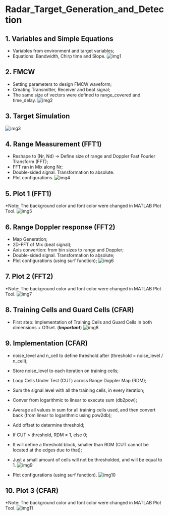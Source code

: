 # Radar_Target_Generation_and_Detection

## 1. Variables and Simple Equations

- Variables from environment and target variables;
- Equations: Bandwidth, Chirp time and Slope.
![img1](./img/part1.png?raw=true)

## 2. FMCW

- Setting parameters to design FMCW waveform;
- Creating Transmitter, Receiver and beat signal;
- The same size of vectors were defined to range_covered and time_delay.
![img2](./img/part2.png?raw=true)

## 3. Target Simulation

![img3](./img/part3.png?raw=true)

## 4. Range Measurement (FFT1)

- Reshape to (Nr, Nd) -> Define size of range and Doppler Fast Fourier Transform (FFT);
- FFT ran in Mix along Nr;
- Double-sided signal. Transformation to absolute.
- Plot configurations.
![img4](./img/part4.png?raw=true)

## 5. Plot 1 (FFT1)

*Note: The background color and font color were changed in MATLAB Plot Tool.
![img5](./img/part5.png?raw=true)

## 6. Range Doppler response (FFT2)

- Map Generation;
- 2D-FFT of Mix (beat signal);
- Axis convertion: from bin sizes to range and Doppler;
- Double-sided signal. Transformation to absolute;
- Plot configurations (using surf function);
![img6](./img/part6.png?raw=true)

## 7. Plot 2 (FFT2)

*Note: The background color and font color were changed in MATLAB Plot Tool.
![img7](./img/part7.png?raw=true)

## 8. Training Cells and Guard Cells (CFAR)

- First step: Implementation of Training Cells and Guard Cells in both dimensions + Offset. (***Important***)
![img8](./img/part8.png?raw=true)

## 9. Implementation (CFAR)

- noise_level and n_cell to define threshold after (threshold = noise_level / n_cell);
- Store noise_level to each iteration on training cells;
- Loop Cells Under Test (CUT) across Range Doppler Map (RDM);
- Sum the signal level with all the training cells, in every iteration;
- Conver from logarithmic to linear to execute sum (db2pow);
- Average all values in sum for all training cells used, and then convert back (from linear to logarithmic using pow2db);
- Add offset to determine threshold;
- If CUT > threshold, RDM = 1, else 0;
- It will define a threshold block, smaller than RDM (CUT cannot be located at the edges due to that);
- Just a small amount of cells will not be thresholded, and will be equal to 1.
![img9](./img/part9.png?raw=true)

- Plot configurations (using surf function).
![img10](./img/part10.png?raw=true)

## 10. Plot 3 (CFAR)

*Note: The background color and font color were changed in MATLAB Plot Tool.
![img11](./img/part11.png?raw=true)


